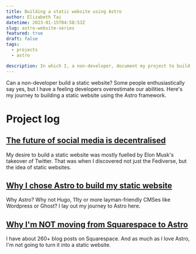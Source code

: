 ```yaml
---
title: Building a static website using Astro
author: Elizabeth Tai
datetime: 2023-01-15T04:58:53Z
slug: astro-website-series
featured: true
draft: false
tags:
  - projects
  - astro

description: In which I, a non-developer, document my project to build a static website using Astro.
---
```


Can a non-developer build a static website? Some people enthusiastically say yes, but I have a feeling developers overestimate our abilities. Here's my journey to building a static website using the Astro framework.

# Project log

## [The future of social media is decentralised](/posts/fediverse-social-media)

My desire to build a static website was mostly fuelled by Elon Musk's takeover of Twitter. That was when I discovered not just the Fediverse, but the idea of static websites.

## [Why I chose Astro to build my static website](/posts/why-astro)

Why Astro? Why not Hugo, 11ty or more layman-friendly CMSes like Wordpress or Ghost? I lay out my journey to Astro here.

## [Why I'm NOT moving from Squarespace to Astro](posts/not-moving-squarespace-to-astro)

I have about 260+ blog posts on Squarespace. And as much as I love Astro, I'm not going to turn it into a static website.
